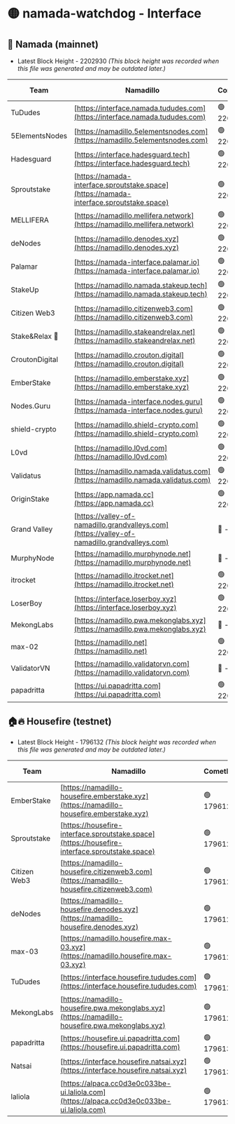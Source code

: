 # 🟡 namada-watchdog - Interface

## 🚀 Namada (mainnet)
- Latest Block Height - 2202930 *(This block height was recorded when this file was generated and may be outdated later.)*

| Team | Namadillo | CometBFT | Indexer | MASP Indexer |
|-|-|-|-|-|
| TuDudes | [https://interface.namada.tududes.com](https://interface.namada.tududes.com) | 🟢 2202911 | 🟢 2202911 | 🟢 2202911 |
| 5ElementsNodes | [https://namadillo.5elementsnodes.com](https://namadillo.5elementsnodes.com) | 🟢 2202911 | 🟢 2202911 | 🟢 2202911 |
| Hadesguard | [https://interface.hadesguard.tech](https://interface.hadesguard.tech) | 🟢 2202912 | 🟢 2202912 | 🟢 2202912 |
| Sproutstake | [https://namada-interface.sproutstake.space](https://namada-interface.sproutstake.space) | 🟢 2202912 | 🟢 2202912 | 🟢 2202912 |
| MELLIFERA | [https://namadillo.mellifera.network](https://namadillo.mellifera.network) | 🟢 2202913 | 🟢 2202913 | 🟢 2202913 |
| deNodes | [https://namadillo.denodes.xyz](https://namadillo.denodes.xyz) | 🟢 2202914 | 🟢 2202914 | 🟢 2202914 |
| Palamar | [https://namada-interface.palamar.io](https://namada-interface.palamar.io) | 🟢 2202914 | 🟢 2202914 | 🟢 2202914 |
| StakeUp | [https://namadillo.namada.stakeup.tech](https://namadillo.namada.stakeup.tech) | 🟢 2202915 | 🟢 2202915 | 🟢 2202915 |
| Citizen Web3 | [https://namadillo.citizenweb3.com](https://namadillo.citizenweb3.com) | 🟢 2202916 | 🟢 2202915 | 🟢 2202915 |
| Stake&Relax 🦥 | [https://namadillo.stakeandrelax.net](https://namadillo.stakeandrelax.net) | 🟢 2202916 | 🟢 2202916 | 🟢 2202916 |
| CroutonDigital | [https://namadillo.crouton.digital](https://namadillo.crouton.digital) | 🟢 2202917 | 🟢 2202917 | 🟢 2202917 |
| EmberStake | [https://namadillo.emberstake.xyz](https://namadillo.emberstake.xyz) | 🟢 2202917 | 🟢 2202917 | 🟢 2202917 |
| Nodes.Guru | [https://namada-interface.nodes.guru](https://namada-interface.nodes.guru) | 🟢 2202918 | 🟢 2202918 | 🟢 2202918 |
| shield-crypto | [https://namadillo.shield-crypto.com](https://namadillo.shield-crypto.com) | 🟢 2202918 | 🟢 2202918 | 🟢 2202918 |
| L0vd | [https://namadillo.l0vd.com](https://namadillo.l0vd.com) | 🟢 2202919 | 🔴 2201682 | 🔴 - |
| Validatus | [https://namadillo.namada.validatus.com](https://namadillo.namada.validatus.com) | 🟢 2202922 | 🔴 2201682 | 🔴 2177377 |
| OriginStake | [https://app.namada.cc](https://app.namada.cc) | 🟢 2202923 | 🟢 2202922 | 🟢 2202922 |
| Grand Valley | [https://valley-of-namadillo.grandvalleys.com](https://valley-of-namadillo.grandvalleys.com) | 🔴 - | 🔴 - | 🔴 - |
| MurphyNode | [https://namadillo.murphynode.net](https://namadillo.murphynode.net) | 🔴 - | 🔴 - | 🔴 - |
| itrocket | [https://namadillo.itrocket.net](https://namadillo.itrocket.net) | 🟢 2202927 | 🟢 2202927 | 🟢 2202927 |
| LoserBoy | [https://interface.loserboy.xyz](https://interface.loserboy.xyz) | 🟢 2202927 | 🟢 2202927 | 🟢 2202927 |
| MekongLabs | [https://namadillo.pwa.mekonglabs.xyz](https://namadillo.pwa.mekonglabs.xyz) | 🔴 - | 🔴 - | 🔴 - |
| max-02 | [https://namadillo.net](https://namadillo.net) | 🟢 2202928 | 🟢 2202928 | 🟢 2202928 |
| ValidatorVN | [https://namadillo.validatorvn.com](https://namadillo.validatorvn.com) | 🔴 - | 🔴 - | 🔴 - |
| papadritta | [https://ui.papadritta.com](https://ui.papadritta.com) | 🟢 2202930 | 🟢 2202930 | 🔴 - |

## 🏠🔥 Housefire (testnet)
- Latest Block Height - 1796132 *(This block height was recorded when this file was generated and may be outdated later.)*

| Team | Namadillo | CometBFT | Indexer | MASP Indexer |
|-|-|-|-|-|
| EmberStake | [https://namadillo-housefire.emberstake.xyz](https://namadillo-housefire.emberstake.xyz) | 🟢 1796127 | 🟢 1796127 | 🟢 1796126 |
| Sproutstake | [https://housefire-interface.sproutstake.space](https://housefire-interface.sproutstake.space) | 🟢 1796127 | 🟢 1796127 | 🟢 1796127 |
| Citizen Web3 | [https://namadillo-housefire.citizenweb3.com](https://namadillo-housefire.citizenweb3.com) | 🟢 1796128 | 🟢 1796127 | 🟢 1796127 |
| deNodes | [https://namadillo-housefire.denodes.xyz](https://namadillo-housefire.denodes.xyz) | 🟢 1796128 | 🟢 1796128 | 🟢 1796128 |
| max-03 | [https://namadillo.housefire.max-03.xyz](https://namadillo.housefire.max-03.xyz) | 🟢 1796128 | 🟢 1796128 | 🟢 1796128 |
| TuDudes | [https://interface.housefire.tududes.com](https://interface.housefire.tududes.com) | 🟢 1796129 | 🟢 1796129 | 🟢 1796129 |
| MekongLabs | [https://namadillo-housefire.pwa.mekonglabs.xyz](https://namadillo-housefire.pwa.mekonglabs.xyz) | 🟢 1796129 | 🟢 1796129 | 🟢 1796129 |
| papadritta | [https://housefire.ui.papadritta.com](https://housefire.ui.papadritta.com) | 🟢 1796130 | 🟢 1796130 | 🔴 - |
| Natsai | [https://interface.housefire.natsai.xyz](https://interface.housefire.natsai.xyz) | 🟢 1796132 | 🟢 1796132 | 🟢 1796131 |
| laliola | [https://alpaca.cc0d3e0c033be-ui.laliola.com](https://alpaca.cc0d3e0c033be-ui.laliola.com) | 🟢 1796132 | 🟢 1796132 | 🔴 - |

